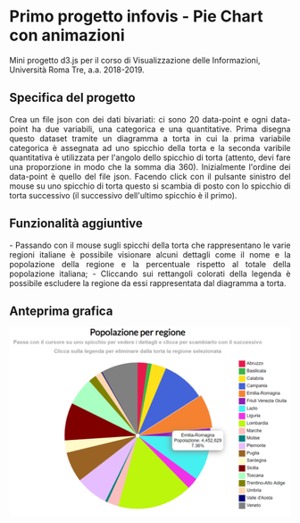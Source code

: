 # Primo progetto infovis - Pie Chart con animazioni
Mini progetto d3.js per il corso di Visualizzazione delle Informazioni, Università Roma Tre, a.a. 2018-2019.

## Specifica del progetto
<p align="justify">
Crea un file json con dei dati bivariati: ci sono 20 data-point e ogni data-point ha due variabili, una categorica e una quantitative. Prima disegna questo dataset tramite un diagramma a torta in cui la prima variabile categorica è assegnata ad uno spicchio della torta e la
seconda varibile quantitativa è utilizzata per l'angolo dello spicchio di torta (attento, devi fare una proporzione in modo che la somma dia 360). Inizialmente l'ordine dei data-point è quello del file json. Facendo click con il pulsante sinistro del mouse su uno spicchio di
torta questo si scambia di posto con lo spicchio di torta successivo (il successivo dell'ultimo spicchio è il primo).
</p>

## Funzionalità aggiuntive
<p align="justify">
- Passando con il mouse sugli spicchi della torta che rappresentano le varie regioni italiane è possibile visionare alcuni dettagli come il nome e la popolazione della regione e la percentuale rispetto al totale della popolazione italiana;
- Cliccando sui rettangoli colorati della legenda è possibile escludere la regione da essi rappresentata dal diagramma a torta.
</p>

## Anteprima grafica
![alt text](anteprima_piechart.PNG "Pie Chart")
